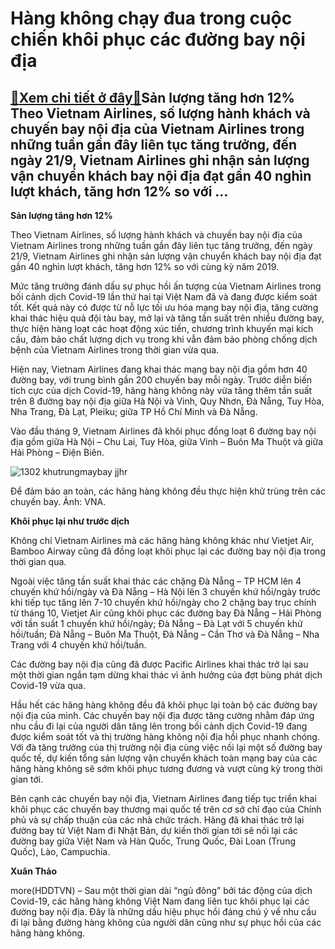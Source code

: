 Hàng không chạy đua trong cuộc chiến khôi phục các đường bay nội địa
====================================================================

[:gift:Xem chi tiết ở đây:gift:](https://hddtvn.com/hang-khong-chay-dua-trong-cuoc-chien-khoi-phuc-cac-duong-bay-noi-dia/)Sản lượng tăng hơn 12% Theo Vietnam Airlines, số lượng hành khách và chuyến bay nội địa của Vietnam Airlines trong những tuần gần đây liên tục tăng trưởng, đến ngày 21/9, Vietnam Airlines ghi nhận sản lượng vận chuyển khách bay nội địa đạt gần 40 nghìn lượt khách, tăng hơn 12% so với …
----------------------------------------------------------------------------------------------------------------------------------------------------------------------------------------------------------------------------------------------------------------------------------------------


**Sản lượng tăng hơn 12%**


Theo Vietnam Airlines, số lượng hành khách và chuyến bay nội địa của Vietnam Airlines trong những tuần gần đây liên tục tăng trưởng, đến ngày 21/9, Vietnam Airlines ghi nhận sản lượng vận chuyển khách bay nội địa đạt gần 40 nghìn lượt khách, tăng hơn 12% so với cùng kỳ năm 2019.


Mức tăng trưởng đánh dấu sự phục hồi ấn tượng của Vietnam Airlines trong bối cảnh dịch Covid-19 lần thứ hai tại Việt Nam đã và đang được kiểm soát tốt. Kết quả này có được từ nỗ lực tối ưu hóa mạng bay nội địa, tăng cường khai thác hiệu quả đội tàu bay, mở lại và tăng tần suất trên nhiều đường bay, thực hiện hàng loạt các hoạt động xúc tiến, chương trình khuyến mại kích cầu, đảm bảo chất lượng dịch vụ trong khi vẫn đảm bảo phòng chống dịch bệnh của Vietnam Airlines trong thời gian vừa qua.


Hiện nay, Vietnam Airlines đang khai thác mạng bay nội địa gồm hơn 40 đường bay, với trung bình gần 200 chuyến bay mỗi ngày. Trước diễn biến tích cực của dịch Covid-19, hãng hàng không này vừa tăng thêm tần suất trên 8 đường bay nội địa giữa Hà Nội và Vinh, Quy Nhơn, Đà Nẵng, Tuy Hòa, Nha Trang, Đà Lạt, Pleiku; giữa TP Hồ Chí Minh và Đà Nẵng.


Vào đầu tháng 9, Vietnam Airlines đã khôi phục đồng loạt 6 đường bay nội địa gồm giữa Hà Nội – Chu Lai, Tuy Hòa, giữa Vinh – Buôn Ma Thuột và giữa Hải Phòng – Điện Biên.





![1302 khutrungmaybay jjhr](https://hddtvn.com/wp-content/uploads/2021/01/1302_khutrungmaybay_jjhr.jpg "undefined")


Để đảm bảo an toàn, các hãng hàng không đều thực hiện khử trùng trên các chuyến bay. Ảnh: VNA.



**Khôi phục lại như trước dịch**


Không chỉ Vietnam Airlines mà các hãng hàng không khác như Vietjet Air, Bamboo Airway cũng đã đồng loạt khôi phục lại các đường bay nội địa trong thời gian qua.


Ngoài việc tăng tần suất khai thác các chặng Đà Nẵng – TP HCM lên 4 chuyến khứ hồi/ngày và Đà Nẵng – Hà Nội lên 3 chuyến khứ hồi/ngày trước khi tiếp tục tăng lên 7-10 chuyến khứ hồi/ngày cho 2 chặng bay trục chính từ tháng 10, Vietjet Air cũng khôi phục các đường bay Đà Nẵng – Hải Phòng với tần suất 1 chuyến khứ hồi/ngày; Đà Nẵng – Đà Lạt với 5 chuyến khứ hồi/tuần; Đà Nẵng – Buôn Ma Thuột, Đà Nẵng – Cần Thơ và Đà Nẵng – Nha Trang với 4 chuyến khứ hồi/tuần.


Các đường bay nội địa cũng đã được Pacific Airlines khai thác trở lại sau một thời gian ngắn tạm dừng khai thác vì ảnh hưởng của đợt bùng phát dịch Covid-19 vừa qua.


Hầu hết các hãng hàng không đều đã khôi phục lại toàn bộ các đường bay nội địa của mình. Các chuyến bay nội địa được tăng cường nhằm đáp ứng nhu cầu đi lại của người dân tăng lên trong bối cảnh dịch Covid-19 đang được kiểm soát tốt và thị trường hàng không nội địa hồi phục nhanh chóng. Với đà tăng trưởng của thị trường nội địa cùng việc nối lại một số đường bay quốc tế, dự kiến tổng sản lượng vận chuyển khách toàn mạng bay của các hãng hàng không sẽ sớm khôi phục tương đương và vượt cùng kỳ trong thời gian tới.





Bên cạnh các chuyến bay nội địa, Vietnam Airlines đang tiếp tục triển khai khôi phục các chuyến bay thương mại quốc tế trên cơ sở chỉ đạo của Chính phủ và sự chấp thuận của các nhà chức trách. Hãng đã khai thác trở lại đường bay từ Việt Nam đi Nhật Bản, dự kiến thời gian tới sẽ nối lại các đường bay giữa Việt Nam và Hàn Quốc, Trung Quốc, Đài Loan (Trung Quốc), Lào, Campuchia.




**Xuân Thảo**



more(HDDTVN) – Sau một thời gian dài “ngủ đông” bởi tác động của dịch Covid-19, các hãng hàng không Việt Nam đang liên tục khôi phục lại các đường bay nội địa. Đây là những dấu hiệu phục hồi đáng chú ý về nhu cầu đi lại bằng đường hàng không của người dân cũng như sự phục hồi của các hãng hàng không.

